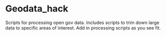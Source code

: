 # Geodata_hack

Scripts for processing open gov data.
Includes scripts to trim down large data to specific areas of interest.
Add in processing scripts as you see fit.
